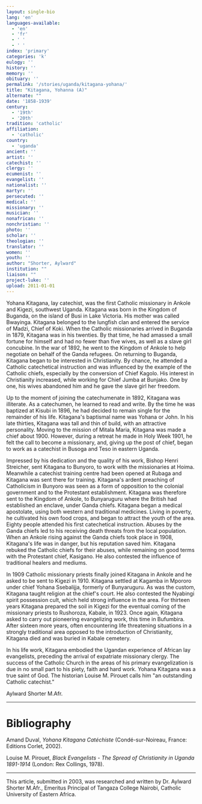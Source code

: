 ```yaml
---
layout: single-bio
lang: 'en'
languages-available:
  - 'en'
  - 'fr'
  - ' '
  - ' '
index: 'primary'
categories: 'k'
eulogy: ''
history: ''
memory: ''
obituary: ''
permalink: '/stories/uganda/kitagana-yohana/'
title: "Kitagana, Yohanna (A)"
alternate: ""
date: '1858-1939'
century:
  - '19th'
  - '20th'
tradition: 'catholic'
affiliation:
  - 'catholic'
country:
  - 'uganda'
ancient: ''
artist: ''
catechist: ''
clergy: ''
ecumenist: ''
evangelist: ''
nationalist: ''
martyr: ''
persecuted: ''
medical: ''
missionary: ''
musician: ''
nonafrican: ''
nonchristian: ''
photo: ''
scholar: ''
theologian: ''
translator: ''
women: ''
youth: ''
author: "Shorter, Aylward"
institution: ""
liaison: ""
project-luke: ''
upload: 2011-01-01
---
```




Yohana Kitagana, lay catechist, was the first Catholic missionary in Ankole and Kigezi, southwest Uganda. Kitagana was born in the Kingdom of Buganda, on the island of Busi in Lake Victoria. His mother was called Bwayinga. Kitagana belonged to the lungfish clan and entered the service of  Madzi, Chief of Koki. When the Catholic missionaries arrived in Buganda in 1879, Kitagana was in his twenties. By that time, he had amassed a small fortune for himself and had no fewer than five wives, as well as a slave girl concubine. In the war of 1892, he went to the Kingdom of Ankole to help negotiate on behalf of the Ganda refugees. On returning to Buganda, Kitagana began to be interested in Christianity. By chance, he attended a Catholic catechetical instruction and was influenced by the example of the Catholic chiefs, especially by the conversion of Chief Kagolo. His interest in Christianity increased, while working for Chief Jumba at Bunjako. One by one, his wives abandoned him and he gave the slave girl her freedom.

Up to the moment of joining the catechumenate in 1892, Kitagana was illiterate. As a catechumen, he learned to read and write. By the time he was baptized at Kisubi in 1896, he had decided to remain single for the remainder of his life. Kitagana's baptismal name was Yohana or John. In his late thirties, Kitagana was tall and thin of build, with an attractive personality. Moving to the mission of Mitala Maria, Kitagana was made a chief about 1900. However, during a retreat he made in Holy Week 1901, he felt the call to become a missionary, and, giving up the post of chief, began to work as a catechist in Busoga and Teso in eastern Uganda.

Impressed by his dedication and the quality of his work, Bishop Henri Streicher, sent Kitagana to Bunyoro, to work with the missionaries at Hoima. Meanwhile a catechist training centre had been opened at Rubaga and Kitagana was sent there for training. Kitagana's ardent preaching of Catholicism in Bunyoro was seen as a form of opposition to the colonial government and to the Protestant establishment. Kitagana was therefore sent to the Kingdom of Ankole, to Bunyaruguru where the British had established an enclave, under Ganda chiefs. Kitagana began a medical apostolate, using both western and traditional medicines. Living in poverty, he cultivated his own food crops, and began to attract the youth of the area. Eighty people attended his first catechetical instruction. Abuses by the Ganda chiefs led to his receiving death threats from the local population. When an Ankole rising against the Ganda chiefs took place in 1908, Kitagana's life was in danger, but his reputation saved him. Kitagana rebuked the Catholic chiefs for their abuses, while remaining on good terms with the Protestant chief, Kasigano. He also contested the influence of traditional healers and mediums.

In 1909 Catholic missionary priests finally joined Kitagana in Ankole and he asked to be sent to Kigezi in 1910. Kitagana settled at Kagamba in Mpororo under chief Yohana Ssebalijja, formerly of Bunyaruguru. As was the custom, Kitagana taught religion at the chief's court. He also contested the Nyabingi spirit possession cult, which held strong influence in the area. For thirteen years Kitagana prepared the soil in Kigezi for the eventual coming of the missionary priests to Rushoroza, Kabale, in 1923. Once again, Kitagana asked to carry out pioneering evangelizing work, this time in Bufumbira. After sixteen more years, often encountering life threatening situations in a strongly traditional area opposed to the introduction of Christianity, Kitagana died and was buried in Kabale cemetery.

In his life work, Kitagana embodied the Ugandan experience of African lay evangelists, preceding the arrival of expatriate missionary clergy. The success of the Catholic Church in the areas of his primary evangelization is due in no small part to his piety, faith and hard work. Yohana Kitagana was a true saint of God. The historian Louise M. Pirouet calls him "an outstanding Catholic catechist."

Aylward Shorter M.Afr.

---

# Bibliography

Amand Duval,   *Yohana Kitagana Catéchiste* (Condé-sur-Noireau, France: Editions Corlet, 2002).

Louise M. Pirouet, *Black Evangelists - The Spread of Christianity in Uganda 1891-1914*  (London: Rex Collings, 1978).

---

This article, submitted in 2003, was researched and written by Dr. Aylward Shorter M.Afr., Emeritus Principal of Tangaza College Nairobi, Catholic University of Eastern Africa.